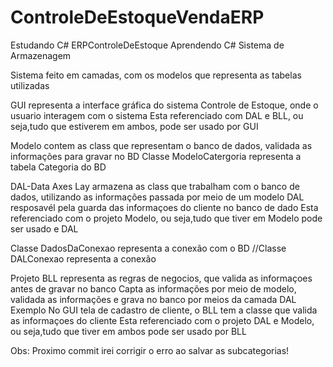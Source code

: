 # ControleDeEstoqueVendaERP
Estudando C#
ERPControleDeEstoque
Aprendendo C# Sistema de Armazenagem

Sistema feito em camadas, com os modelos que representa as tabelas utilizadas

GUI representa a interface gráfica do sistema Controle de Estoque, onde o usuario interagem com o sistema
Esta referenciado com DAL e BLL, ou seja,tudo que estiverem em ambos, pode ser usado por GUI

Modelo contem as class que representam o banco de dados, validada as informações para gravar no BD
Classe ModeloCatergoria representa a tabela Categoria do BD


DAL-Data Axes Lay armazena as class que trabalham com o banco de dados, utilizando as informações passada por meio de um modelo
DAL resposavél pela guarda das informaçoes do cliente no banco de dado 
Esta referenciado com o projeto Modelo, ou seja,tudo que tiver em Modelo pode ser usado e DAL


Classe DadosDaConexao representa a conexão com o BD //Classe DALConexao representa a conexão

Projeto BLL representa as regras de negocios, que valida as informaçoes antes de gravar no banco 
Capta as informações por meio de modelo, validada as informações e grava no banco por meios da camada DAL
Exemplo No GUI tela de cadastro de cliente, o BLL tem a classe que valida as informaçoes do cliente 
Esta referenciado com o projeto DAL e Modelo, ou seja,tudo que tiver em ambos pode ser usado por BLL


Obs: Proximo commit   irei corrigir o erro ao salvar as subcategorias!
